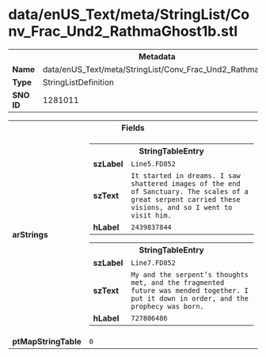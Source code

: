 <h1>data/enUS_Text/meta/StringList/Conv_Frac_Und2_RathmaGhost1b.stl</h1><table><tr><th colspan="100%">Metadata</th></tr><tr><td><b>Name</b></td><td>data/enUS_Text/meta/StringList/Conv_Frac_Und2_RathmaGhost1b.stl</td></tr><tr><td><b>Type</b></td><td>StringListDefinition</td></tr><tr><td><b>SNO ID</b></td><td>1281011</td></tr></table>

<table><tr><th colspan="100%">Fields</th></tr><tr><td><b>arStrings</b></td><td><table><tr><th colspan="100%">StringTableEntry</th></tr><tr><td><b>szLabel</b></td><td><code>Line5.FD852</code></td></tr><tr><td><b>szText</b></td><td><code>It started in dreams. I saw shattered images of the end of Sanctuary. The scales of a great serpent carried these visions, and so I went to visit him.</code></td></tr><tr><td><b>hLabel</b></td><td><code>2439837844</code></td></tr></table>


<table><tr><th colspan="100%">StringTableEntry</th></tr><tr><td><b>szLabel</b></td><td><code>Line7.FD852</code></td></tr><tr><td><b>szText</b></td><td><code>My and the serpent’s thoughts met, and the fragmented future was mended together. I put it down in order, and the prophecy was born.</code></td></tr><tr><td><b>hLabel</b></td><td><code>727806486</code></td></tr></table>


</td></tr><tr><td><b>ptMapStringTable</b></td><td><code>0</code></td></tr></table>

